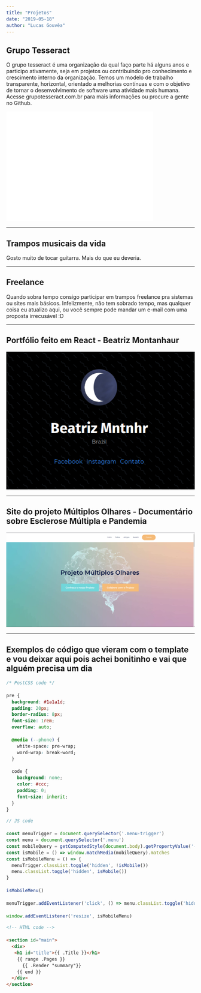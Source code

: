 ```yaml
---
title: "Projetos"
date: "2019-05-18"
author: "Lucas Gouvêa"
---
```


## Grupo Tesseract

O grupo tesseract é uma organização da qual faço parte há alguns anos e participo ativamente, seja em projetos ou contribuindo pro conhecimento e crescimento interno da organização.
Temos um modelo de trabalho transparente, horizontal, orientado a melhorias contínuas e com o objetivo de tornar o desenvolvimento de software uma atividade mais humana.
Acesse grupotesseract.com.br para mais informações ou procure a gente no Github.

[<div class="image-container"><img src="/img/logo-tesseract-branco-simples.png"></div>](https://www.grupotesseract.com.br/)
      
----

## Trampos musicais da vida

Gosto muito de tocar guitarra. Mais do que eu deveria.

----

## Freelance

Quando sobra tempo consigo participar em trampos freelance pra sistemas ou sites mais básicos. Infelizmente, não tem sobrado tempo, mas qualquer coisa eu atualizo aqui, ou você sempre pode mandar um e-mail com uma proposta irrecusável :D

----

## Portfólio feito em React - Beatriz Montanhaur
[<div class="image-container"><img src="/img/beatrizdm.png"></div>](https://www.beatrizdm.com/)

----

## Site do projeto Múltiplos Olhares - Documentário sobre Esclerose Múltipla e Pandemia
[<div class="image-container"><img src="/img/multiplosolhares.png"></div>](https://www.projetomultiplosolhares.com/)

----

## Exemplos de código que vieram com o template e vou deixar aqui pois achei bonitinho e vai que alguém precisa um dia
```css
/* PostCSS code */

pre {
  background: #1a1a1d;
  padding: 20px;
  border-radius: 8px;
  font-size: 1rem;
  overflow: auto;

  @media (--phone) {
    white-space: pre-wrap;
    word-wrap: break-word;
  }

  code {
    background: none;
    color: #ccc;
    padding: 0;
    font-size: inherit;
  }
}
```

```js
// JS code

const menuTrigger = document.querySelector('.menu-trigger')
const menu = document.querySelector('.menu')
const mobileQuery = getComputedStyle(document.body).getPropertyValue('--phoneWidth')
const isMobile = () => window.matchMedia(mobileQuery).matches
const isMobileMenu = () => {
  menuTrigger.classList.toggle('hidden', !isMobile())
  menu.classList.toggle('hidden', isMobile())
}

isMobileMenu()

menuTrigger.addEventListener('click', () => menu.classList.toggle('hidden'))

window.addEventListener('resize', isMobileMenu)
```

```html
<!-- HTML code -->

<section id="main">
  <div>
   <h1 id="title">{{ .Title }}</h1>
    {{ range .Pages }}
      {{ .Render "summary"}}
    {{ end }}
  </div>
</section>
```

